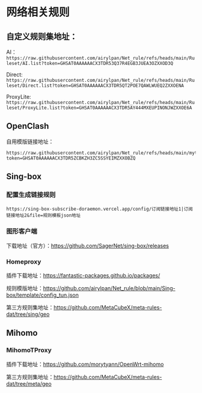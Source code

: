 # 网络相关规则

## 自定义规则集地址：

AI：
```https://raw.githubusercontent.com/airylpan/Net_rule/refs/heads/main/Ruleset/AI.list?token=GHSAT0AAAAAACX3TDR53Q37R4EGB3JUEA3OZXXOD3Q```

Direct: 
```https://raw.githubusercontent.com/airylpan/Net_rule/refs/heads/main/Ruleset/Direct.list?token=GHSAT0AAAAAACX3TDR5QT2POE7QAWLWUEQ2ZXXOENA```

ProxyLite: 
```https://raw.githubusercontent.com/airylpan/Net_rule/refs/heads/main/Ruleset/ProxyLite.list?token=GHSAT0AAAAAACX3TDR5AY444MXEUPINONJWZXXOE6A```

## OpenClash

自用模版链接地址：
```
https://raw.githubusercontent.com/airylpan/Net_rule/refs/heads/main/mytemplates/Template_OpenClash_config.ini?token=GHSAT0AAAAAACX3TDR5ZCBKZH3ZC5SSYEIMZXXOBZQ
```

## Sing-box

### 配置生成链接规则

```
https://sing-box-subscribe-doraemon.vercel.app/config/订阅链接地址1|订阅链接地址2&file=规则模板json地址
```

### 图形客户端

下载地址（官方）：https://github.com/SagerNet/sing-box/releases

### Homeproxy

插件下载地址：https://fantastic-packages.github.io/packages/

规则模版地址：https://github.com/airylpan/Net_rule/blob/main/Sing-box/template/config_tun.json

第三方规则集地址：https://github.com/MetaCubeX/meta-rules-dat/tree/sing/geo

## Mihomo

### MihomoTProxy

插件下载地址：https://github.com/morytyann/OpenWrt-mihomo

第三方规则集地址：https://github.com/MetaCubeX/meta-rules-dat/tree/meta/geo
